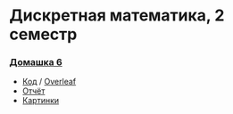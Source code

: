 # Дискретная математика, 2 семестр
 
### [Домашка 6](https://github.com/1Menemi1/IS-2020-dm-2-sem/blob/main/HW6)
- [Код](https://github.com/1Menemi1/IS-2020-dm-2-sem/blob/main/HW6/main.tex) / [Overleaf](https://ru.overleaf.com/read/nhnmvfbjzwhf)
- [Отчёт](https://github.com/1Menemi1/IS-2020-dm-2-sem/blob/main/HW6/main.pdf)
- [Картинки](https://github.com/1Menemi1/IS-2020-dm-2-sem/blob/main/HW6/pictures)

